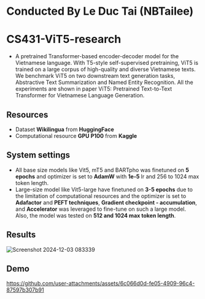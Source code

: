 # Conducted By Le Duc Tai (NBTailee)
# CS431-ViT5-research 
- A pretrained Transformer-based encoder-decoder model for the Vietnamese language. With T5-style self-supervised pretraining, ViT5 is trained on a large corpus of high-quality and diverse Vietnamese texts. We benchmark ViT5 on two downstream text generation tasks, Abstractive Text Summarization and Named Entity Recognition. All the experiments are shown in paper ViT5: Pretrained Text-to-Text Transformer for Vietnamese Language Generation.

## Resources
- Dataset **Wikilingua** from **HuggingFace**
- Computational resource **GPU P100** from **Kaggle**
## System settings
- All base size models like Vit5, mT5 and BARTpho was finetuned on **5 epochs** and optimizer is set to **AdamW** with **1e-5** lr and 256 to 1024 max token length.
- Large-size model like Vit5-large have finetuned on **3-5 epochs** due to the limitation of computational resources and the optimizer is set to **Adafactor** and **PEFT techniques**, **Gradient checkpoint - accumulation**, and **Accelerator** was leveraged to fine-tune on such a large model. Also, the model was tested on **512 and 1024 max token length**.
## Results
![Screenshot 2024-12-03 083339](https://github.com/user-attachments/assets/2a8e1cc9-4d9c-4da6-92f7-f5235f222b49)
## Demo
https://github.com/user-attachments/assets/6c066d0d-fe05-4909-96c4-87597b307b91

